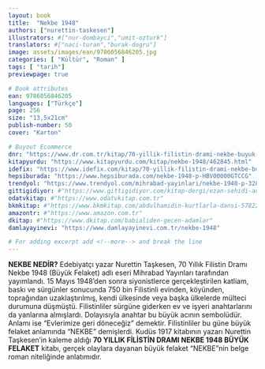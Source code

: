 ```yaml
---
layout: book
title:  "Nekbe 1948"
authors: ["nurettin-taskesen"]
illustrators: #["nur-dombayci","umit-ozturk"]
translators: #["naci-turan","burak-dogru"]
image: assets/images/ean/9786056846205.jpg
categories: [ "Kültür", "Roman" ]
tags: [ "tarih"]
previewpage: true

# Book attributes
ean: 9786056846205
languages: ["Türkçe"]
page: 256
size: "13,5x21cm"
publish-number: 50
cover: "Karton"

# Buyout Ecommerce
dnr: "https://www.dr.com.tr/kitap/70-yillik-filistin-drami-nekbe-buyuk-felaket-1948/arastirma-tarih/tarih/dunya-tarihi/urunno=0001760084001"
kitapyurdu: "https://www.kitapyurdu.com/kitap/nekbe-1948/462845.html"
idefix: "https://www.idefix.com/kitap/70-yillik-filistin-drami-nekbe-buyuk-felaket-1948/arastirma-tarih/tarih/dunya-tarihi/urunno=0001760084001"
hepsiburada: "https://www.hepsiburada.com/nekbe-1948-p-HBV00000GTCCG"
trendyol: "https://www.trendyol.com/mihrabad-yayinlari/nekbe-1948-p-3285711"
gittigidiyor: #"https://www.gittigidiyor.com/kitap-dergi/ezan-sehidi-adnan-menderes_pdp_732728793"
odatvkitap: #"https://www.odatvkitap.com.tr"
bkmkitap: #"https://www.bkmkitap.com/abdulhamidin-kurtlarla-dansi-578226"
amazontr: #"https://www.amazon.com.tr"
dkitap: #"https://www.dkitap.com/babialiden-gecen-adamlar"
damlayayinevi: "https://www.damlayayinevi.com.tr/nekbe-1948"

# For adding excerpt add <!--more--> and break the line
---
```

**NEKBE NEDİR?**
Edebiyatçı yazar Nurettin Taşkesen, 70 Yıllık Filistin Dramı Nekbe 1948 (Büyük Felaket) adlı eseri Mihrabad Yayınları tarafından yayımlandı.
15 Mayıs 1948’den sonra siyonistlerce gerçekleştirilen katliam, baskı ve sürgünler sonucunda 750 bin Filistinli evinden, köyünden, toprağından uzaklaştırılmış, kendi ülkesinde veya başka ülkelerde mülteci durumuna düşmüştü. Filistinliler sürgüne giderken ev ve işyeri anahtarlarını da yanlarına almışlardı. Dolayısıyla anahtar bu büyük acının sembolüdür. Anlamı ise “Evlerimize geri döneceğiz” demektir. Filistinliler bu güne büyük felaket anlamında “NEKBE” demişlerdi. Kudüs 1917 kitabının yazarı Nurettin Taşkesen’in kaleme aldığı **70 YILLIK FİLİSTİN DRAMI NEKBE 1948 BÜYÜK FELAKET** kitabı, gerçek olaylara dayanan büyük felaket “NEKBE”nin belge roman niteliğinde anlatımıdır.
<!--more--> 